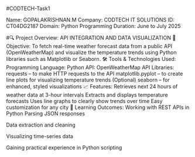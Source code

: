 #CODTECH-Task1

Name: GOPALAKRISHNAN.M
Company: CODTECH IT SOLUTIONS
ID: CT04DG2187
Domain: Python Programming
Duration: June to July 2025

#🔍 Project Overview: API INTEGRATION AND DATA VISUALIZATION
🎯 Objective:
To fetch real-time weather forecast data from a public API (OpenWeatherMap) and visualize the temperature trends using Python libraries such as Matplotlib or Seaborn.
🛠️ Tools & Technologies Used:
Programming Language: Python
API: OpenWeatherMap API
Libraries:
requests – to make HTTP requests to the API
matplotlib.pyplot – to create line plots for visualizing temperature trends
(Optional) seaborn – for enhanced, styled visualizations
📈 Features:
Retrieves next 24 hours of weather data at 3-hour intervals
Extracts and displays temperature forecasts
Uses line graphs to clearly show trends over time
Easy customization for any city
📌 Learning Outcomes:
Working with REST APIs in Python
Parsing JSON responses

Data extraction and cleaning

Visualizing time-series data

Gaining practical experience in Python scripting
